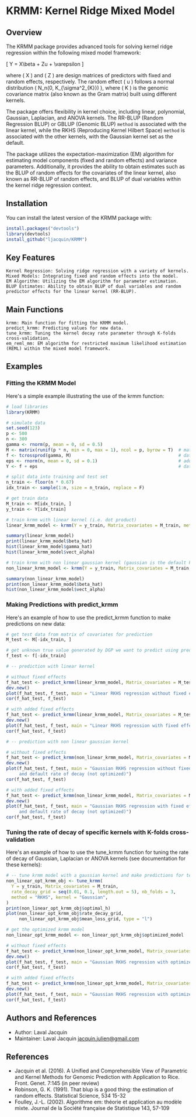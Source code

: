 # KRMM: Kernel Ridge Mixed Model

## Overview

The KRMM package provides advanced tools for solving kernel ridge regression within the following mixed model framework:

\[
Y = X\beta + Zu + \varepsilon
\]

where \( X \) and \( Z \) are design matrices of predictors with fixed and random effects, respectively. The random effect \( u \) follows a normal distribution \( N_n(0, K_{\sigma^2_{K}}) \), where \( K \) is the genomic covariance matrix (also known as the Gram matrix) built using different kernels.

The package offers flexibility in kernel choice, including linear, polynomial, Gaussian, Laplacian, and ANOVA kernels. The RR-BLUP (Random Regression BLUP) or GBLUP (Genomic BLUP) ```method``` is associated with the linear kernel, while the RKHS (Reproducing Kernel Hilbert Space) ```method``` is associated with the other kernels, with the Gaussian kernel set as the default.

The package utilizes the expectation-maximization (EM) algorithm for estimating model components (fixed and random effects) and variance parameters. Additionally, it provides the ability to obtain estimates such as the BLUP of random effects for the covariates of the linear kernel, also known as RR-BLUP of random effects, and BLUP of dual variables within the kernel ridge regression context.


## Installation

You can install the latest version of the KRMM package with:

```R
install.packages("devtools")
library(devtools)
install_github("ljacquin/KRMM")
```

## Key Features

    Kernel Regression: Solving ridge regression with a variety of kernels.
    Mixed Models: Integrating fixed and random effects into the model.
    EM Algorithm: Utilizing the EM algorithm for parameter estimation.
    BLUP Estimates: Ability to obtain BLUP of dual variables and random predictor effects for the linear kernel (RR-BLUP).

## Main Functions

    krmm: Main function for fitting the KRMM model.
    predict_krmm: Predicting values for new data.
    tune_krmm: Tuning the kernel decay rate parameter through K-folds cross-validation.
    em_reml_mm: EM algorithm for restricted maximum likelihood estimation (REML) within the mixed model framework.

## Examples

### Fitting the KRMM Model

Here's a simple example illustrating the use of the krmm function:

```R
# load libraries
library(KRMM)

# simulate data
set.seed(123)
p <- 500
n <- 300
gamma <- rnorm(p, mean = 0, sd = 0.5)
M <- matrix(runif(p * n, min = 0, max = 1), ncol = p, byrow = T)  # matrix of covariates
f <- tcrossprod(gamma, M)                                         # data generating process
eps <- rnorm(n, mean = 0, sd = 0.1)                               # add residuals
Y <- f + eps                                                      # data generating process (DGP)

# split data into training and test set
n_train <- floor(n * 0.67)
idx_train <- sample(1:n, size = n_train, replace = F)

# get train data
M_train <- M[idx_train, ]
y_train <- Y[idx_train]

# train krmm with linear kernel (i.e. dot product)
linear_krmm_model <- krmm(Y = y_train, Matrix_covariates = M_train, method = "RR-BLUP")

summary(linear_krmm_model)
print(linear_krmm_model$beta_hat)
hist(linear_krmm_model$gamma_hat)
hist(linear_krmm_model$vect_alpha)

# train krmm with non linear gaussian kernel (gaussian is the default kernel for RKHS method)
non_linear_krmm_model <- krmm(Y = y_train, Matrix_covariates = M_train, method = "RKHS")

summary(non_linear_krmm_model)
print(non_linear_krmm_model$beta_hat)
hist(non_linear_krmm_model$vect_alpha)
```

### Making Predictions with predict_krmm

Here's an example of how to use the predict_krmm function to make predictions on new data:

```R
# get test data from matrix of covariates for prediction
M_test <- M[-idx_train, ]

# get unknown true value generated by DGP we want to predict using predict_krmm
f_test <- f[-idx_train]

# -- prediction with linear kernel

# without fixed effects
f_hat_test <- predict_krmm(linear_krmm_model, Matrix_covariates = M_test)
dev.new()
plot(f_hat_test, f_test, main = "Linear RKHS regression without fixed effects")
cor(f_hat_test, f_test)

# with added fixed effects
f_hat_test <- predict_krmm(linear_krmm_model, Matrix_covariates = M_test, add_flxed_effects = T)
dev.new()
plot(f_hat_test, f_test, main = "Linear RKHS regression with fixed effects added")
cor(f_hat_test, f_test)

# -- prediction with non linear gaussian kernel

# without fixed effects
f_hat_test <- predict_krmm(non_linear_krmm_model, Matrix_covariates = M_test)
dev.new()
plot(f_hat_test, f_test, main = "Gaussian RKHS regression without fixed effects,
     and default rate of decay (not optimized)")
cor(f_hat_test, f_test)

# with added fixed effects
f_hat_test <- predict_krmm(non_linear_krmm_model, Matrix_covariates = M_test, add_flxed_effects = T)
dev.new()
plot(f_hat_test, f_test, main = "Gaussian RKHS regression with fixed effects added,
     and default rate of decay (not optimized)")
cor(f_hat_test, f_test)
```

### Tuning the rate of decay of specific kernels with K-folds cross-validation 

Here's an example of how to use the tune_krmm function for tuning the rate of decay of Gaussian, Laplacian or ANOVA kernels (see documentation for these kernels):

```R
# -- tune krmm model with a gaussian kernel and make predictions for test data
non_linear_opt_krmm_obj <- tune_krmm(
  Y = y_train, Matrix_covariates = M_train,
  rate_decay_grid = seq(0.01, 0.1, length.out = 5), nb_folds = 3,
  method = "RKHS", kernel = "Gaussian",
)
print(non_linear_opt_krmm_obj$optimal_h)
plot(non_linear_opt_krmm_obj$rate_decay_grid,
     non_linear_opt_krmm_obj$mean_loss_grid, type = "l")

# get the optimized krmm model
non_linear_opt_krmm_model <- non_linear_opt_krmm_obj$optimized_model

# without fixed effects
f_hat_test <- predict_krmm(non_linear_opt_krmm_model, Matrix_covariates = M_test, add_flxed_effects = F)
dev.new()
plot(f_hat_test, f_test, main = "Gaussian RKHS regression with optimized rate of decay")
cor(f_hat_test, f_test)

# with added fixed effects
f_hat_test <- predict_krmm(non_linear_opt_krmm_model, Matrix_covariates = M_test, add_flxed_effects = T)
dev.new()
plot(f_hat_test, f_test, main = "Gaussian RKHS regression with optimized rate of decay")
cor(f_hat_test, f_test)
```

## Authors and References

* Author: Laval Jacquin
* Maintainer: Laval Jacquin jacquin.julien@gmail.com

## References

* Jacquin et al. (2016). A Unified and Comprehensible View of Parametric and Kernel Methods for Genomic Prediction with Application to Rice. Front. Genet. 7:145 (in peer review)
* Robinson, G. K. (1991). That blup is a good thing: the estimation of random effects. Statistical Science, 534 15-32
* Foulley, J.-L. (2002). Algorithme em: théorie et application au modèle mixte. Journal de la Société française de Statistique 143, 57-109


